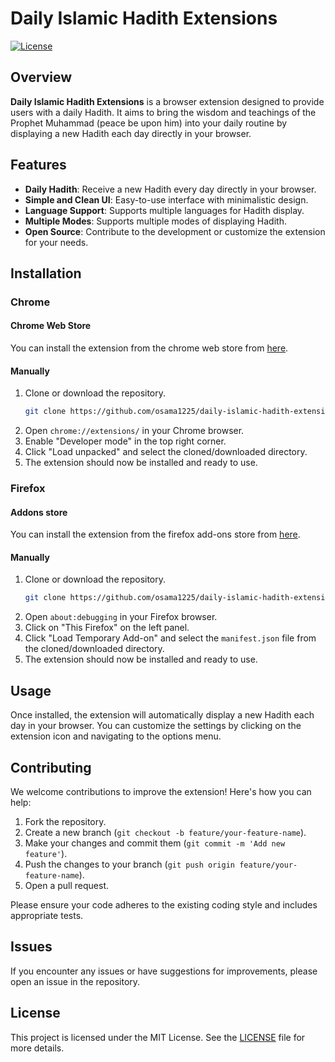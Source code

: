 # Daily Islamic Hadith Extensions

[![License](https://img.shields.io/badge/license-MIT-green.svg)](LICENSE)

## Overview

**Daily Islamic Hadith Extensions** is a browser extension designed to provide users with a daily Hadith. It aims to bring the wisdom and teachings of the Prophet Muhammad (peace be upon him) into your daily routine by displaying a new Hadith each day directly in your browser.

## Features

- **Daily Hadith**: Receive a new Hadith every day directly in your browser.
- **Simple and Clean UI**: Easy-to-use interface with minimalistic design.
- **Language Support**: Supports multiple languages for Hadith display.
- **Multiple Modes**: Supports multiple modes of displaying Hadith. 
- **Open Source**: Contribute to the development or customize the extension for your needs.

## Installation

### Chrome
#### Chrome Web Store
You can install the extension from the chrome web store from [here](https://chromewebstore.google.com/detail/daily-islamic-hadith/jgofbnjkimhpkjeimcedipdeecegdkpp).

#### Manually

1. Clone or download the repository.
    ```bash
    git clone https://github.com/osama1225/daily-islamic-hadith-extensions.git
    ```
2. Open `chrome://extensions/` in your Chrome browser.
3. Enable "Developer mode" in the top right corner.
4. Click "Load unpacked" and select the cloned/downloaded directory.
5. The extension should now be installed and ready to use.

### Firefox
#### Addons store
You can install the extension from the firefox add-ons store from [here](https://addons.mozilla.org/en-US/firefox/addon/daily-islamic-hadith/).

#### Manually
1. Clone or download the repository.
    ```bash
    git clone https://github.com/osama1225/daily-islamic-hadith-extensions.git
    ```
2. Open `about:debugging` in your Firefox browser.
3. Click on "This Firefox" on the left panel.
4. Click "Load Temporary Add-on" and select the `manifest.json` file from the cloned/downloaded directory.
5. The extension should now be installed and ready to use.

## Usage

Once installed, the extension will automatically display a new Hadith each day in your browser. You can customize the settings by clicking on the extension icon and navigating to the options menu.

## Contributing

We welcome contributions to improve the extension! Here's how you can help:

1. Fork the repository.
2. Create a new branch (`git checkout -b feature/your-feature-name`).
3. Make your changes and commit them (`git commit -m 'Add new feature'`).
4. Push the changes to your branch (`git push origin feature/your-feature-name`).
5. Open a pull request.

Please ensure your code adheres to the existing coding style and includes appropriate tests.

## Issues

If you encounter any issues or have suggestions for improvements, please open an issue in the repository.

## License

This project is licensed under the MIT License. See the [LICENSE](LICENSE) file for more details.

